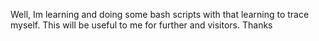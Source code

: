 Well, Im learning and doing some bash scripts with that learning to trace myself. This will be useful to me for further and visitors.
Thanks
